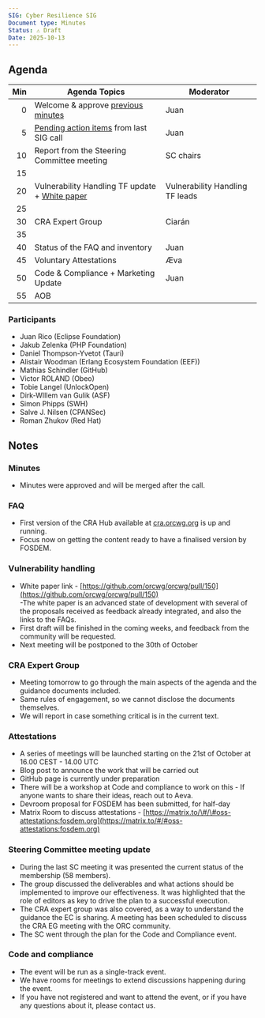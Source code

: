 ```yaml
---
SIG: Cyber Resilience SIG
Document type: Minutes
Status: ⚠️ Draft
Date: 2025-10-13
---
```


##  Agenda


| Min | Agenda Topics | Moderator |
| --: | ----- | --- |
|   0 | Welcome & approve [previous minutes](https://github.com/orcwg/orcwg/pull/188) | Juan |
|   5 | [Pending action items](#pending-action-items) from last SIG call |  Juan |
|  10 | Report from the Steering Committee meeting | SC chairs |
|  15 | 
|  20 | Vulnerability Handling TF update +  [White paper](https://github.com/orcwg/orcwg/pull/150)  | Vulnerability Handling TF leads |
|  25 | 
|  30 | CRA Expert Group | Ciarán |
|  35 | 
|  40 | Status of the FAQ and inventory | Juan |
|  45 | Voluntary Attestations | Æva| 
|  50 | Code & Compliance + Marketing Update | Juan |
|  55 | AOB | |

### Participants

- Juan Rico (Eclipse Foundation)  
- Jakub Zelenka (PHP Foundation)  
- Daniel Thompson-Yvetot (Tauri)  
- Alistair Woodman (Erlang Ecosystem Foundation (EEF))  
- Mathias Schindler (GitHub)  
- Victor ROLAND (Obeo)  
- Tobie Langel (UnlockOpen)  
- Dirk-WIllem van Gulik (ASF)  
- Simon Phipps (SWH)  
- Salve J. Nilsen (CPANSec)  
- Roman Zhukov (Red Hat)

## Notes

### Minutes

- Minutes were approved and will be merged after the call.

### FAQ

- First version of the CRA Hub available at [cra.orcwg.org](http://cra.orcwg.org) is up and running.  
- Focus now on getting the content ready to have a finalised version by FOSDEM.

### Vulnerability handling

- White paper link \- [https://github.com/orcwg/orcwg/pull/150](https://github.com/orcwg/orcwg/pull/150)   
-The white paper is an advanced state of development with several of the proposals received as feedback already integrated, and also the links to the FAQs.  
- First draft will be finished in the coming weeks, and feedback from the community will be requested.  
- Next meeting will be postponed to the 30th of October  

### CRA Expert Group

- Meeting tomorrow to go through the main aspects of the agenda and the guidance documents included.
- Same rules of engagement, so we cannot disclose the documents themselves.
- We will report in case something critical is in the current text.  


### Attestations 

- A series of meetings will be launched starting on the 21st of October at 16.00 CEST - 14.00 UTC
- Blog post to announce the work that will be carried out
- GitHub page is currently under preparation
- There will be a workshop at Code and compliance to work on this - If anyone wants to share their ideas, reach out to Aeva.
- Devroom proposal for FOSDEM has been submitted, for half-day  
- Matrix Room to discuss attestations \- [https://matrix.to/\#/\#oss-attestations:fosdem.org](https://matrix.to/#/#oss-attestations:fosdem.org)    


### Steering Committee meeting update

- During the last SC meeting it was presented the current status of the membership (58 members).  
- The group discussed the deliverables and what actions should be implemented to improve our effectiveness. It was highlighted that the role of editors as key to drive the plan to a successful execution.  
- The CRA expert group was also covered, as a way to understand the guidance the EC is sharing. A meeting has been scheduled to discuss the CRA EG meeting with the ORC community.  
- The SC went through the plan for the Code and Compliance event.

### Code and compliance

- The event will be run as a single-track event.  
- We have rooms for meetings to extend discussions happening during the event.  
- If you have not registered and want to attend the event, or if you have any questions about it, please contact us.

